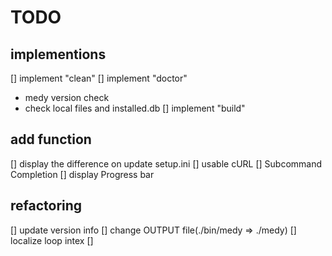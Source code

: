 # TODO

## implementions
[] implement "clean"
[] implement "doctor"
- medy version check
- check local files and installed.db
[] implement "build"

## add function
[] display the difference on update setup.ini
[] usable cURL
[] Subcommand Completion
[] display Progress bar

## refactoring
[] update version info
[] change OUTPUT file(./bin/medy => ./medy)
[] localize loop intex 
[] 
